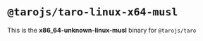# `@tarojs/taro-linux-x64-musl`

This is the **x86_64-unknown-linux-musl** binary for `@tarojs/taro`
